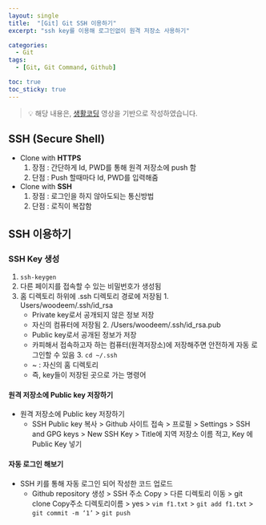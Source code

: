 ```yaml
---
layout: single
title:  "[Git] Git SSH 이용하기"
excerpt: "ssh key를 이용해 로그인없이 원격 저장소 사용하기"

categories:
  - Git
tags:
  - [Git, Git Command, Github]

toc: true
toc_sticky: true
---
```

> 💡 해당 내용은, [생활코딩](https://www.youtube.com/playlist?list=PLuHgQVnccGMA8iwZwrGyNXCGy2LAAsTXk) 영상을 기반으로 작성하였습니다.

## SSH (Secure Shell)
- Clone with **HTTPS**
  1. 장점 : 간단하게 Id, PWD를 통해 원격 저장소에 push 함
  2. 단점 : Push 할때마다 Id, PWD를 입력해줌
- Clone with **SSH**
  1. 장점 : 로그인을 하지 않아도되는 통신방법
  2. 단점 : 로직이 복잡함

## SSH 이용하기
### SSH Key 생성 
1. `ssh-keygen`
  1. 다른 페이지를 접속할 수 있는 비밀번호가 생성됨
  2. 홈 디렉토리 하위에 .ssh 디렉토리 경로에 저장됨
    1. Users/woodeem/.ssh/id_rsa
      * Private key로서 공개되지 않은 정보 저장
      * 자신의 컴퓨터에 저장됨
    2. /Users/woodeem/.ssh/id_rsa.pub
      * Public key로서 공개된 정보가 저장
      * 카피해서 접속하고자 하는 컴퓨터(원격저장소)에 저장해주면 안전하게 자동 로그인할 수 있음
    3. `cd ~/.ssh` 
      * ~ : 자신의 홈 디렉토리
      * 즉, key들이 저장된 곳으로 가는 명령어

#### 원격 저장소에 Public key 저장하기
- 원격 저장소에 Public key 저장하기
   * SSH Public key 복사 > Github 사이트 접속 > 프로필 > Settings > SSH and GPG keys > New SSH Key > Title에 지역 저장소 이름 적고, Key 에 Public Key 넣기

#### 자동 로그인 해보기
-  SSH 키를 통해 자동 로그인 되어 작성한 코드 업로드
   * Github repository 생성 > SSH 주소 Copy > 다른 디렉토리 이동 > git clone Copy주소 디렉토리이름 >  yes > `vim f1.txt` > `git add f1.txt` > `git commit -m ‘1’` > `git push` 

